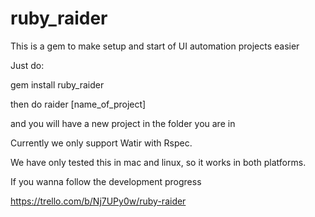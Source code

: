 # ruby_raider
This is a gem to make setup and start of UI automation projects easier

Just do:

gem install ruby_raider

then do raider [name_of_project] 

and you will have a new project in the folder you are in

Currently we only support Watir with Rspec.

We have only tested this in mac and linux, so it works in both platforms.

If you wanna follow the development progress 

https://trello.com/b/Nj7UPy0w/ruby-raider
